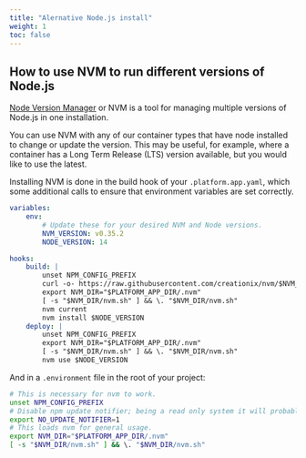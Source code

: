 ```yaml
---
title: "Alernative Node.js install"
weight: 1
toc: false
---
```


## How to use NVM to run different versions of Node.js

[Node Version Manager](https://github.com/creationix/nvm) or NVM is a tool for managing multiple versions of Node.js in one installation.

You can use NVM with any of our container types that have node installed to change or update the version. This may be useful, for example, where a container has a Long Term Release (LTS) version available, but you would like to use the latest.

Installing NVM is done in the build hook of your `.platform.app.yaml`, which some additional calls to ensure that environment variables are set correctly.

```yaml
variables:
    env:
        # Update these for your desired NVM and Node versions.
        NVM_VERSION: v0.35.2
        NODE_VERSION: 14

hooks:
    build: |
        unset NPM_CONFIG_PREFIX
        curl -o- https://raw.githubusercontent.com/creationix/nvm/$NVM_VERSION/install.sh | dash
        export NVM_DIR="$PLATFORM_APP_DIR/.nvm"
        [ -s "$NVM_DIR/nvm.sh" ] && \. "$NVM_DIR/nvm.sh"
        nvm current
        nvm install $NODE_VERSION
    deploy: |
        unset NPM_CONFIG_PREFIX
        export NVM_DIR="$PLATFORM_APP_DIR/.nvm"
        [ -s "$NVM_DIR/nvm.sh" ] && \. "$NVM_DIR/nvm.sh"
        nvm use $NODE_VERSION
 ```

And in a `.environment` file in the root of your project:

```bash
# This is necessary for nvm to work.
unset NPM_CONFIG_PREFIX
# Disable npm update notifier; being a read only system it will probably annoy you.
export NO_UPDATE_NOTIFIER=1
# This loads nvm for general usage.
export NVM_DIR="$PLATFORM_APP_DIR/.nvm"
[ -s "$NVM_DIR/nvm.sh" ] && \. "$NVM_DIR/nvm.sh"
```
